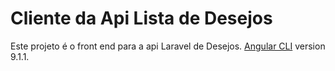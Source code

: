 # Cliente da Api Lista de Desejos

Este projeto é o front end para a api Laravel de Desejos. [Angular CLI](https://github.com/angular/angular-cli) version 9.1.1.

